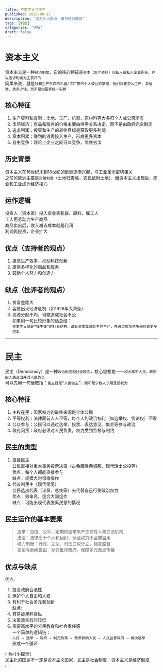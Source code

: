 ```yaml
---
title: 资本主义与民主
published: 2025-08-15
description: '仅为个人观点，请勿过分解读'
tags: [制度]
categories: '讲解'
draft: false
---
```

# 资本主义  
资本主义是一种`经济制度`，它的核心特征是`资本（生产资料）归私人或私人企业所有，并以追求利润为主要目的`  
简单来说，就是`钱和生产东西的机器/工厂等归个人或公司掌握，他们决定怎么生产、卖给谁、卖多少钱，而不是由国家统一安排`  
## 核心特征  
1. 生产资料私有制：土地、工厂、机器、原材料等大多归个人或公司所有  
2. 市场经济：商品和服务的价格主要由供需关系决定，而不是由政府完全制定  
3. 追求利润：投资和生产的最终目标是获取更多利润  
4. 资本积累：赚到的钱再投入生产，形成更多资本  
5. 自由竞争：理论上企业之间可以竞争，优胜劣汰  
## 历史背景
资本主义在16世纪末到18世纪的欧洲逐渐兴起，与工业革命密切相关  
之前的欧洲主要是`封建制度`（土地归贵族，农民依附土地），而资本主义出现后，商业和工业成为经济核心  
## 运作逻辑  
投资人（资本家）投入资金买机器、原料、雇工人  
工人用劳动力生产商品  
商品卖出后，收入减去成本就是利润  
利润再投资，企业扩大  
## 优点（支持者的观点）  
1. 提高生产效率，推动科技创新  
2. 提供多样化的商品和服务  
3. 鼓励个人努力和创造力  
## 缺点（批评者的观点）  
1. 贫富差距大  
2. 容易出现经济危机（如1929年大萧条）  
3. 资源分配不均，可能造成社会不公  
如果用一句比较形象的话总结：  
`资本主义就是“钱生钱”的社会结构，谁有资本谁就能主导生产，并通过市场竞争来积累更多资本`  
---
# 民主  
民主（Democracy）是一种`政治制度和社会理念`，核心思想是——`权力属于人民，政府由人民选出并对人民负责`  
可以先用一句话概括：`民主就是“人民做主”，而不是少数人长期垄断权力`  
## 核心特征  
1. 主权在民：国家权力的最终来源是全体公民  
2. 平等权利：法律面前人人平等，每个人的政治权利（如选举权、言论权）平等
3. 公众参与：公民可以通过选举、投票、表达意见、集会等参与政治  
4. 政府问责：政府必须对人民负责，权力受到监督与制约  
## 民主的类型  
1. 直接民主  
    公民直接对重大事务投票决策（古希腊雅典城邦、现代瑞士公投等）  
    优点：每个人都能直接参与  
    缺点：规模大时很难操作  
2. 代议制民主（现代常见）  
    公民选出代表（议员、总统等）去代替自己行使政治权力  
    优点：效率高，适合大国运作  
    缺点：可能出现代表脱离民意的情况  
## 民主运作的基本要素  
>选举：自由、公平、定期的选举来产生领导人和立法机构  
>法治：法律高于个人和组织，保证权力不会被滥用  
>权力制衡：行政、立法、司法三权分立，相互监督  
>言论与新闻自由：允许批评政府，保障多元观点传播  
## 优点与缺点  
优点:  
1. 提高政府合法性  
2. 保护个人自由和人权  
3. 有利于社会多元和创新  
缺点:  
1. 容易被民粹操纵  
2. 决策效率有时较低  
3. 需要高水平的公民教育和社会责任感  
一个简单的逻辑链：  
`人民 → 选举 → 政府 → 制定政策 → 政策影响人民 → 人民监督政府 → 再次选举`  
形成一个循环

:::tip [小提示]  
民主化的国家不一定是资本主义国家，民主是社会制度，资本主义是经济制度  
:::
